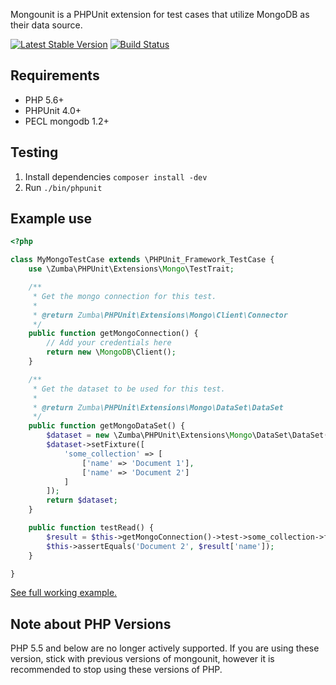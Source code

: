 Mongounit is a PHPUnit extension for test cases that utilize MongoDB as their data source.

[![Latest Stable Version](https://poser.pugx.org/zumba/mongounit/v/stable.png)](https://packagist.org/packages/zumba/mongounit)
[![Build Status](https://travis-ci.org/imoney-test/mongounit.svg?branch=master)](https://travis-ci.org/imoney-test/mongounit)

## Requirements

* PHP 5.6+
* PHPUnit 4.0+
* PECL mongodb 1.2+

## Testing

1. Install dependencies `composer install -dev`
1. Run `./bin/phpunit`

## Example use

```php
<?php

class MyMongoTestCase extends \PHPUnit_Framework_TestCase {
	use \Zumba\PHPUnit\Extensions\Mongo\TestTrait;

	/**
	 * Get the mongo connection for this test.
	 *
	 * @return Zumba\PHPUnit\Extensions\Mongo\Client\Connector
	 */
	public function getMongoConnection() {
		// Add your credentials here
		return new \MongoDB\Client();
	}

	/**
	 * Get the dataset to be used for this test.
	 *
	 * @return Zumba\PHPUnit\Extensions\Mongo\DataSet\DataSet
	 */
	public function getMongoDataSet() {
		$dataset = new \Zumba\PHPUnit\Extensions\Mongo\DataSet\DataSet($this->getMongoConnection());
		$dataset->setFixture([
			'some_collection' => [
				['name' => 'Document 1'],
				['name' => 'Document 2']
			]
		]);
		return $dataset;
	}

	public function testRead() {
		$result = $this->getMongoConnection()->test->some_collection->findOne(['name' => 'Document 2']);
		$this->assertEquals('Document 2', $result['name']);
	}

}
```

[See full working example.](https://github.com/zumba/mongounit/blob/master/examples/PizzaTraitTest.php)

## Note about PHP Versions

PHP 5.5 and below are no longer actively supported. If you are using these version, stick with previous versions of mongounit, however it is recommended to stop using these versions of PHP.
